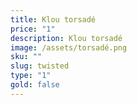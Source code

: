 ```yaml
---
title: Klou torsadé
price: "1"
description: Klou torsadé
image: /assets/torsadé.png
sku: ""
slug: twisted
type: "1"
gold: false
---
```

